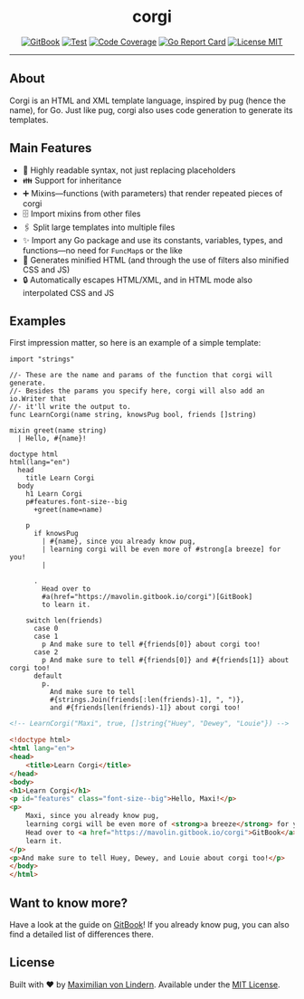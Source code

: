 <div align="center">
<h1>corgi</h1>

[![GitBook](https://img.shields.io/badge/Docs-GitBook-blue)](https://mavolin.gitbook.io/corgi)
[![Test](https://github.com/mavolin/corgi/actions/workflows/test.yml/badge.svg)](https://github.com/mavolin/corgi/actions)
[![Code Coverage](https://codecov.io/gh/mavolin/corgi/branch/develop/graph/badge.svg?token=ewFEQGgMES)](https://codecov.io/gh/mavolin/corgi)
[![Go Report Card](https://goreportcard.com/badge/github.com/mavolin/corgi)](https://goreportcard.com/report/github.com/mavolin/corgi)
[![License MIT](https://img.shields.io/github/license/mavolin/corgi)](https://github.com/mavolin/corgi/blob/develop/LICENSE)
</div>

---

## About

Corgi is an HTML and XML template language, inspired by pug (hence the name), for Go.
Just like pug, corgi also uses code generation to generate its templates.

## Main Features

* 👀 Highly readable syntax, not just replacing placeholders
* 👪 Support for inheritance
* ➕ Mixins—functions (with parameters) that render repeated pieces of corgi
* 🗄 Import mixins from other files
* 🖇 Split large templates into multiple files
* ✨ Import any Go package and use its constants, variables, types, and functions—no need for `FuncMap`s or the like
* 🤏 Generates minified HTML (and through the use of filters also minified CSS and JS)
* 🔒 Automatically escapes HTML/XML, and in HTML mode also interpolated CSS and JS

## Examples

First impression matter, so here is an example of a simple template:

```jade
import "strings"

//- These are the name and params of the function that corgi will generate.
//- Besides the params you specify here, corgi will also add an io.Writer that
//- it'll write the output to.
func LearnCorgi(name string, knowsPug bool, friends []string)

mixin greet(name string)
  | Hello, #{name}!

doctype html
html(lang="en")
  head
    title Learn Corgi
  body
    h1 Learn Corgi
    p#features.font-size--big
      +greet(name=name)

    p
      if knowsPug
        | #{name}, since you already know pug,
        | learning corgi will be even more of #strong[a breeze] for you!
        |

      .
        Head over to
        #a(href="https://mavolin.gitbook.io/corgi")[GitBook]
        to learn it.

    switch len(friends)
      case 0
      case 1
        p And make sure to tell #{friends[0]} about corgi too!
      case 2
        p And make sure to tell #{friends[0]} and #{friends[1]} about corgi too!
      default
        p.
          And make sure to tell
          #{strings.Join(friends[:len(friends)-1], ", ")},
          and #{friends[len(friends)-1]} about corgi too!
```

```html
<!-- LearnCorgi("Maxi", true, []string{"Huey", "Dewey", "Louie"}) -->

<!doctype html>
<html lang="en">
<head>
    <title>Learn Corgi</title>
</head>
<body>
<h1>Learn Corgi</h1>
<p id="features" class="font-size--big">Hello, Maxi!</p>
<p>
    Maxi, since you already know pug,
    learning corgi will be even more of <strong>a breeze</strong> for you!
    Head over to <a href="https://mavolin.gitbook.io/corgi">GitBook</a> to
    learn it.
</p>
<p>And make sure to tell Huey, Dewey, and Louie about corgi too!</p>
</body>
</html>
```

## Want to know more?

Have a look at the guide on [GitBook](https://mavolin.gitbook.io/corgi)!
If you already know pug, you can also find a detailed list of differences there.

## License

Built with ❤️ by [Maximilian von Lindern](https://github.com/mavolin).
Available under the [MIT License](./LICENSE).
